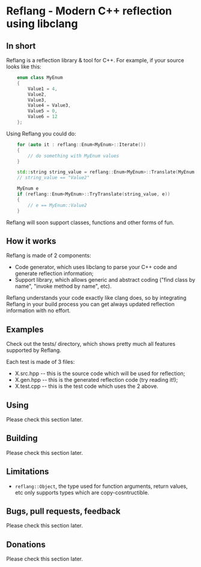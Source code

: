 # Reflang - Modern C++ reflection using libclang

## In short
Reflang is a reflection library & tool for C++. For example, if your source
looks like this:

```cpp
	enum class MyEnum
	{
		Value1 = 4,
		Value2,
		Value3,
		Value4 = Value3,
		Value5 = 0,
		Value6 = 12
	};
```

Using Reflang you could do:

```cpp
	for (auto it : reflang::Enum<MyEnum>::Iterate())
	{
		// do something with MyEnum values
	}

	std::string string_value = reflang::Enum<MyEnum>::Translate(MyEnum::Value2);
	// string_value == "Value2"

	MyEnum e
	if (reflang::Enum<MyEnum>::TryTranslate(string_value, e))
	{
		// e == MyEnum::Value2
	}
```

Reflang will soon support classes, functions and other forms of fun.

## How it works
Reflang is made of 2 components:
* Code generator, which uses libclang to parse your C++ code and generate
  reflection information;
* Support library, which allows generic and abstract coding ("find class by
  name", "invoke method by name", etc).

Reflang understands your code exactly like clang does, so by integrating Reflang
in your build process you can get always updated reflection information with no
effort.

## Examples
Check out the tests/ directory, which shows pretty much all features supported
by Reflang.

Each test is made of 3 files:
* X.src.hpp -- this is the source code which will be used for reflection;
* X.gen.hpp -- this is the generated reflection code (try reading it!);
* X.test.cpp -- this is the test code which uses the 2 above.

## Using
Please check this section later.

## Building
Please check this section later.

## Limitations
* `reflang::Object`, the type used for function arguments, return values, etc
  only supports types which are copy-cosntructible.

## Bugs, pull requests, feedback
Please check this section later.

## Donations
Please check this section later.
